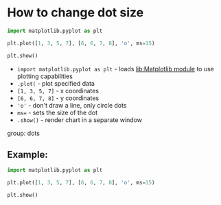 # How to change dot size

```python
import matplotlib.pyplot as plt

plt.plot([1, 3, 5, 7], [6, 6, 7, 8], 'o', ms=15)

plt.show()
```

- `import matplotlib.pyplot as plt` - loads [lib:Matplotlib module](python-matplotlib/how-to-install-matplotlib-python-lib-in-ubuntu-ubuntuversion) to use plotting capabilities
- `.plot(` - plot specified data
- `[1, 3, 5, 7]` - x coordinates
- `[6, 6, 7, 8]` - y coordinates
- `'o'` - don't draw a line, only circle dots
- `ms=` - sets the size of the dot
- `.show()` - render chart in a separate window

group: dots

## Example: 
```python
import matplotlib.pyplot as plt

plt.plot([1, 3, 5, 7], [6, 6, 7, 8], 'o', ms=15)

plt.show()
```

